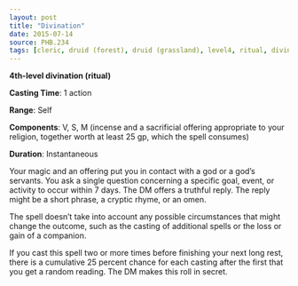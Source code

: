 ```yaml
---
layout: post
title: "Divination"
date: 2015-07-14
source: PHB.234
tags: [cleric, druid (forest), druid (grassland), level4, ritual, divination]
---
```


**4th-level divination (ritual)**

**Casting Time**: 1 action

**Range**: Self

**Components**: V, S, M (incense and a sacrificial offering appropriate to your religion, together worth at least 25 gp, which the spell consumes)

**Duration**: Instantaneous

Your magic and an offering put you in contact with a god or a god’s servants. You ask a single question concerning a specific goal, event, or activity to occur within 7 days. The DM offers a truthful reply. The reply might be a short phrase, a cryptic rhyme, or an omen.

The spell doesn’t take into account any possible circumstances that might change the outcome, such as the casting of additional spells or the loss or gain of a companion.

If you cast this spell two or more times before finishing your next long rest, there is a cumulative 25 percent chance for each casting after the first that you get a random reading. The DM makes this roll in secret.

